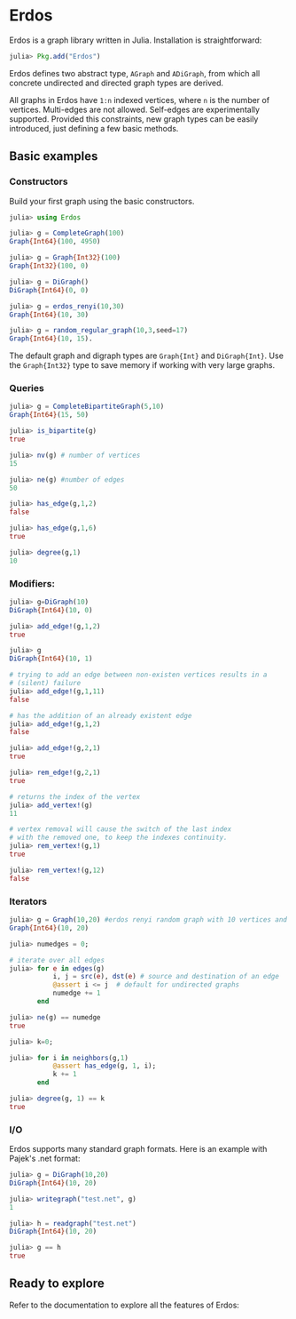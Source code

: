 # Erdos
Erdos is a graph library written in Julia. Installation is straightforward:
```julia
julia> Pkg.add("Erdos")
```
Erdos defines two abstract type, `AGraph` and `ADiGraph`, from which all
concrete undirected and directed graph types are derived.

All graphs  in Erdos have `1:n` indexed vertices, where `n` is the number of vertices.
Multi-edges are not allowed. Self-edges are experimentally supported. Provided this constraints, new graph types can be easily introduced, just defining a few basic methods.

## Basic examples
### Constructors
Build your first graph using the basic constructors.
```julia
julia> using Erdos

julia> g = CompleteGraph(100)
Graph{Int64}(100, 4950)

julia> g = Graph{Int32}(100)
Graph{Int32}(100, 0)

julia> g = DiGraph()
DiGraph{Int64}(0, 0)

julia> g = erdos_renyi(10,30)
Graph{Int64}(10, 30)

julia> g = random_regular_graph(10,3,seed=17)
Graph{Int64}(10, 15).
```
The default graph and digraph types are `Graph{Int}` and `DiGraph{Int}`.
Use  the `Graph{Int32}` type to save memory if working with very large graphs.

### Queries
```julia
julia> g = CompleteBipartiteGraph(5,10)
Graph{Int64}(15, 50)

julia> is_bipartite(g)
true

julia> nv(g) # number of vertices
15

julia> ne(g) #number of edges
50

julia> has_edge(g,1,2)
false

julia> has_edge(g,1,6)
true

julia> degree(g,1)
10
```

### Modifiers:
```julia
julia> g=DiGraph(10)
DiGraph{Int64}(10, 0)

julia> add_edge!(g,1,2)
true

julia> g
DiGraph{Int64}(10, 1)

# trying to add an edge between non-existen vertices results in a
# (silent) failure
julia> add_edge!(g,1,11)
false

# has the addition of an already existent edge
julia> add_edge!(g,1,2)
false

julia> add_edge!(g,2,1)
true

julia> rem_edge!(g,2,1)
true

# returns the index of the vertex
julia> add_vertex!(g)
11

# vertex removal will cause the switch of the last index
# with the removed one, to keep the indexes continuity.
julia> rem_vertex!(g,1)
true

julia> rem_vertex!(g,12)
false
```
### Iterators
```julia
julia> g = Graph(10,20) #erdos renyi random graph with 10 vertices and 20 edges
Graph{Int64}(10, 20)

julia> numedges = 0;

# iterate over all edges
julia> for e in edges(g)
           i, j = src(e), dst(e) # source and destination of an edge
           @assert i <= j  # default for undirected graphs
           numedge += 1
       end

julia> ne(g) == numedge
true

julia> k=0;

julia> for i in neighbors(g,1)
           @assert has_edge(g, 1, i);
           k += 1
       end

julia> degree(g, 1) == k
true
```
### I/O
Erdos supports many standard graph formats. Here is an example with Pajek's .net
format:
```julia
julia> g = DiGraph(10,20)
DiGraph{Int64}(10, 20)

julia> writegraph("test.net", g)
1

julia> h = readgraph("test.net")
DiGraph{Int64}(10, 20)

julia> g == h
true
```
## Ready to explore
Refer to the documentation to explore all the features of Erdos:
